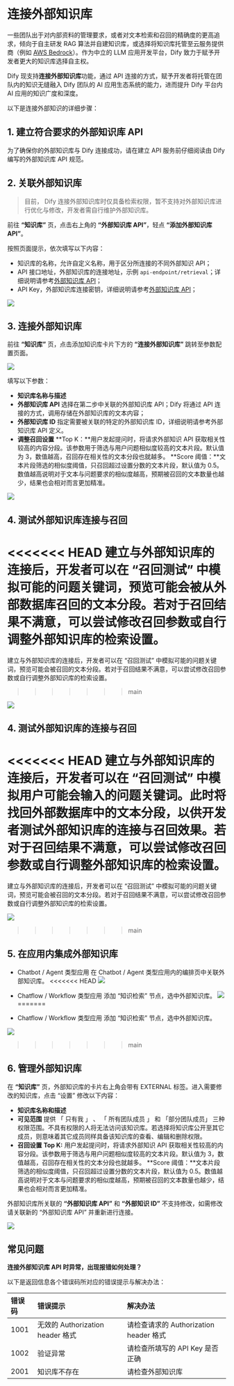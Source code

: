 # 连接外部知识库

一些团队出于对内部资料的管理要求，或者对文本检索和召回的精确度的更高追求，倾向于自主研发 RAG 算法并自建知识库，或选择将知识库托管至云服务提供商（例如 [AWS Bedrock](https://aws.amazon.com/bedrock/)）。作为中立的 LLM 应用开发平台，Dify 致力于赋予开发者更大的知识库选择自主权。

Dify 现支持**连接外部知识库**功能，通过 API 连接的方式，赋予开发者将托管在团队内的知识无缝融入 Dify 团队的 AI 应用生态系统的能力，进而提升 Dify 平台内 AI 应用的知识广度和深度。

以下是连接外部知识的详细步骤：

## 1. 建立符合要求的外部知识库 API

为了确保你的外部知识库与 Dify 连接成功，请在建立 API 服务前仔细阅读由 Dify 编写的外部知识库 API 规范。

## 2. 关联外部知识库

> 目前， Dify 连接外部知识库时仅具备检索权限，暂不支持对外部知识库进行优化与修改，开发者需自行维护外部知识库。

前往 **“知识库”** 页，点击右上角的 **“外部知识库 API”**，轻点 **“添加外部知识库 API”**。

按照页面提示，依次填写以下内容：

- 知识库的名称，允许自定义名称，用于区分所连接的不同外部知识 API；
- API 接口地址，外部知识库的连接地址，示例 `api-endpoint/retrieval`；详细说明请参考[外部知识库 API](https://docs.dify.ai/zh-hans/guides/knowledge-base/external-knowledge-api-documentation)；
- API Key，外部知识库连接密钥，详细说明请参考[外部知识库 API](https://docs.dify.ai/zh-hans/guides/knowledge-base/external-knowledge-api-documentation)；

![](../../../img/connect-external-knowledge-01.png)

## 3. 连接外部知识库

前往 **“知识库”** 页，点击添加知识库卡片下方的 **“连接外部知识库”** 跳转至参数配置页面。

![](../../../img/connect-external-knowledge-02.png)

填写以下参数：

- **知识库名称与描述**
- **外部知识库 API**
    选择在第二步中关联的外部知识库 API；Dify 将通过 API 连接的方式，调用存储在外部知识库的文本内容；
- **外部知识库 ID**
    指定需要被关联的特定的外部知识库 ID，详细说明请参考外部知识库 API 定义。
- **调整召回设置**
    **Top K：**用户发起提问时，将请求外部知识 API 获取相关性较高的内容分段。该参数用于筛选与用户问题相似度较高的文本片段。默认值为 3，数值越高，召回存在相关性的文本分段也就越多。
    **Score 阈值：**文本片段筛选的相似度阈值，只召回超过设置分数的文本片段，默认值为 0.5。数值越高说明对于文本与问题要求的相似度越高，预期被召回的文本数量也越少，结果也会相对而言更加精准。

![](../../../img/connect-external-knowledge-03.png)

## 4. 测试外部知识库连接与召回

<<<<<<< HEAD
建立与外部知识库的连接后，开发者可以在 **“召回测试”** 中模拟可能的问题关键词，预览可能会被从外部数据库召回的文本分段。若对于召回结果不满意，可以尝试修改召回参数或自行调整外部知识库的检索设置。
=======
建立与外部知识库的连接后，开发者可以在 “召回测试” 中模拟可能的问题关键词，预览可能会被召回的文本分段。若对于召回结果不满意，可以尝试修改召回参数或自行调整外部知识库的检索设置。
>>>>>>> main

![](../../../img/connect-external-knowledge-04.png)

## 4. 测试外部知识库的连接与召回

<<<<<<< HEAD
建立与外部知识库的连接后，开发者可以在 **“召回测试”** 中模拟用户可能会输入的问题关键词。此时将找回外部数据库中的文本分段，以供开发者测试外部知识库的连接与召回效果。若对于召回结果不满意，可以尝试修改召回参数或自行调整外部知识库的检索设置。
=======
建立与外部知识库的连接后，开发者可以在 “召回测试” 中模拟可能的问题关键词，预览可能会被召回的文本分段。若对于召回结果不满意，可以尝试修改召回参数或自行调整外部知识库的检索设置。

![](../../../img/connect-external-knowledge-05.png)
>>>>>>> main

## 5. 在应用内集成外部知识库

- Chatbot / Agent 类型应用
    在 Chatbot / Agent 类型应用内的编排页中关联外部知识库。
<<<<<<< HEAD
    ![](../../../img/connect-external-knowledge-05.png)


- Chatflow / Workflow 类型应用
    添加 “知识检索” 节点，选中外部知识库。
    ![](../../../img/connect-external-knowledge-05-01.png)
=======

- Chatflow / Workflow 类型应用
    添加 “知识检索” 节点，选中外部知识库。

![](../../../img/connect-external-knowledge-05-01.png)
>>>>>>> main

## 6. 管理外部知识库

在 **“知识库”** 页，外部知识库的卡片右上角会带有 EXTERNAL 标签。进入需要修改的知识库，点击 “设置” 修改以下内容：

- **知识库名称和描述**
- **可见范围**
    提供 「 只有我 」 、 「 所有团队成员 」 和 「部分团队成员」 三种权限范围。不具有权限的人将无法访问该知识库。若选择将知识库公开至其它成员，则意味着其它成员同样具备该知识库的查看、编辑和删除权限。
- **召回设置**
    **Top K:** 用户发起提问时，将请求外部知识 API 获取相关性较高的内容分段。该参数用于筛选与用户问题相似度较高的文本片段。默认值为 3，数值越高，召回存在相关性的文本分段也就越多。
    **Score 阈值：**文本片段筛选的相似度阈值，只召回超过设置分数的文本片段，默认值为 0.5。数值越高说明对于文本与问题要求的相似度越高，预期被召回的文本数量也越少，结果也会相对而言更加精准。

外部知识库所关联的 **“外部知识库 API”** 和 **“外部知识 ID”** 不支持修改，如需修改请关联新的 “外部知识库 API” 并重新进行连接。

![](../../../img/connect-external-knowledge-06.png)

## 常见问题

**连接外部知识库 API 时异常，出现报错如何处理？**

以下是返回信息各个错误码所对应的错误提示与解决办法：

| 错误码 | 错误提示 | 解决办法 |
| :--- | :--- | :--- |
| 1001 | 无效的 Authorization header 格式 | 请检查请求的 Authorization header 格式 |
| 1002 | 验证异常 | 请检查所填写的 API Key 是否正确 |
| 2001 | 知识库不存在 | 请检查外部知识库 |

